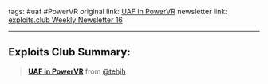 tags: #uaf #PowerVR
original link: [UAF in PowerVR](https://bugs.chromium.org/p/project-zero/issues/detail?id=2525&ref=blog.exploits.club) 
newsletter link: [exploits.club Weekly Newsletter 16](https://blog.exploits.club/exploits-club-weekly-newsletter-16/)

---
## Exploits Club Summary:
> [**UAF in PowerVR**](https://bugs.chromium.org/p/project-zero/issues/detail?id=2525&ref=blog.exploits.club) from [@tehjh](https://twitter.com/tehjh?lang=en&ref=blog.exploits.club)
